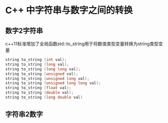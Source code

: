 # C++ 中字符串与数字之间的转换



## 数字2字符串

c++11标准增加了全局函数std::to_string用于将数值类型变量转换为string类型变量

```c++
string to_string (int val);
string to_string (long val);
string to_string (long long val);
string to_string (unsigned val);
string to_string (unsigned long val);
string to_string (unsigned long long val);
string to_string (float val);
string to_string (double val);
string to_string (long double val)
```



## 字符串2数字

